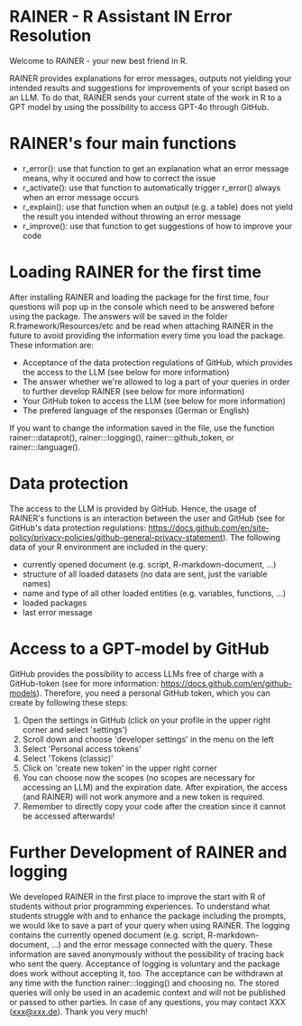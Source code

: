 # RAINER - R Assistant IN Error Resolution 

Welcome to RAINER - your new best friend in R.

RAINER provides explanations for error messages, outputs not yielding your intended results and suggestions for improvements of your script based on an LLM. To do that, RAINER sends your current state of the work in R to a GPT model by using the possibility to access GPT-4o through GitHub.

# RAINER's four main functions

- r_error(): use that function to get an explanation what an error message means, why it occured and how to correct the issue
- r_activate(): use that function to automatically trigger r_error() always when an error message occurs
- r_explain(): use that function when an output (e.g. a table) does not yield the result you intended without throwing an error message
- r_improve(): use that function to get suggestions of how to improve your code

# Loading RAINER for the first time

After installing RAINER and loading the package for the first time, four questions will pop up in the console which need to be answered before using the package. The answers will be saved in the folder R.framework/Resources/etc and be read when attaching RAINER in the future to avoid providing the information every time you load the package. These information are:

- Acceptance of the data protection regulations of GitHub, which provides the access to the LLM (see below for more information)
- The answer whether we're allowed to log a part of your queries in order to further develop RAINER (see below for more information)
- Your GitHub token to access the LLM (see below for more information)
- The prefered language of the responses (German or English)

If you want to change the information saved in the file, use the function rainer:::dataprot(), rainer:::logging(), rainer:::github_token, or rainer:::language().

# Data protection

The access to the LLM is provided by GitHub. Hence, the usage of RAINER's functions is an interaction between the user and GitHub (see for GitHub's data protection regulations: https://docs.github.com/en/site-policy/privacy-policies/github-general-privacy-statement). The following data of your R environment are included in the query:

- currently opened document (e.g. script, R-markdown-document, ...)
- structure of all loaded datasets (no data are sent, just the variable names)
- name and type of all other loaded entities (e.g. variables, functions, ...)
- loaded packages
- last error message

# Access to a GPT-model by GitHub

GitHub provides the possibility to access LLMs free of charge with a GitHub-token (see for more information: https://docs.github.com/en/github-models). Therefore, you need a personal GitHub token, which you can create by following these steps:
1. Open the settings in GitHub (click on your profile in the upper right corner and select 'settings')
2. Scroll down and choose 'developer settings' in the menu on the left
3. Select 'Personal access tokens'
4. Select 'Tokens (classic)'
5. Click on 'create new token' in the upper right corner
6. You can choose now the scopes (no scopes are necessary for accessing an LLM) and the expiration date. After expiration, the access (and RAINER) will not work anymore and a new token is required.
7. Remember to directly copy your code after the creation since it cannot be accessed afterwards!

# Further Development of RAINER and logging

We developed RAINER in the first place to improve the start with R of students without prior programming experiences. To understand what students struggle with and to enhance the package including the prompts, we would like to save a part of your query when using RAINER. The logging contains the currently opened document (e.g. script, R-markdown-document, ...) and the error message connected with the query. These information are saved anonymously without the possibility of tracing back who sent the query. Acceptance of logging is voluntary and the package does work without accepting it, too. The acceptance can be withdrawn at any time with the function rainer:::logging() and choosing no. The stored queries will only be used in an academic context and will not be published or passed to other parties. In case of any questions, you may contact XXX (xxx@xxx.de). Thank you very much!
